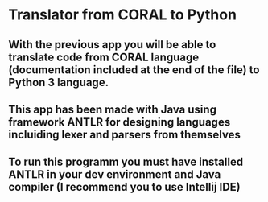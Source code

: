 # Translator from CORAL to Python

## With the previous app you will be able to translate code from CORAL language (documentation included at the end of the file) to Python 3 language.

## This app has been made with Java using framework ANTLR for designing languages incluiding lexer and parsers from themselves

## To run this programm you must have installed ANTLR in your dev environment and Java compiler (I recommend you to use Intellij IDE)

